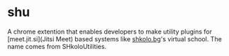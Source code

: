 # shu
A chrome extention that enables developers to make utility plugins for [meet.jit.si](Jitsi Meet) based systems like [shkolo.bg](Shkolo)'s virtual school. The name comes from SHkoloUtilities.
